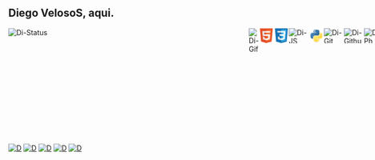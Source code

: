 ## Diego VelosoS, aqui.
<div style="display: flex;">
    <img alt="Di-Status" height="200" width="480"
      src="https://github-readme-stats.vercel.app/api?username=anuraghazra&show_icons=true&theme=transparent" alt="GitHub stats">
    <img alt="Di-Gif" width="25%" 
      src="https://github.com/DiegoVelosoS/DiegoVelosoS/assets/124423575/8cd4e0a4-4f88-43a0-89e0-5f93d6abb8e7" alt="Gif>
</div>

<div style="display: inline_block"><br>
  <img align="center" alt="Di-HTML" height="30" width="40" src="https://raw.githubusercontent.com/devicons/devicon/master/icons/html5/html5-original.svg">
  <img align="center" alt="Di-CSS" height="30" width="40" src="https://raw.githubusercontent.com/devicons/devicon/master/icons/css3/css3-original.svg">
  <img align="center" alt="Di-JS" height="30" width="40" src="https://cdn.jsdelivr.net/gh/devicons/devicon/icons/javascript/javascript-original.svg">
  <img align="center" alt="Di-Python" height="30" width="40" src="https://raw.githubusercontent.com/devicons/devicon/master/icons/python/python-original.svg">
  <img align="center" alt="Di-Git" height="30" width="40" src="https://cdn.jsdelivr.net/gh/devicons/devicon/icons/git/git-original.svg">
  <img align="center" alt="Di-Github" height="30" width="40" src="https://cdn.jsdelivr.net/gh/devicons/devicon/icons/github/github-original.svg">
  <img align="center" alt="Di-Ph" height="30" width="40" src="https://cdn.jsdelivr.net/gh/devicons/devicon/icons/photoshop/photoshop-plain.svg">
  <img align="center" alt="Di-Ai" height="30" width="40" src="https://cdn.jsdelivr.net/gh/devicons/devicon/icons/illustrator/illustrator-plain.svg">
  <img align="center" alt="Di-VSCode" height="30" width="40" src="https://cdn.jsdelivr.net/gh/devicons/devicon/icons/vscode/vscode-original.svg">
  <img align="center" alt="Di-Windows" height="30" width="40" src="https://cdn.jsdelivr.net/gh/devicons/devicon/icons/windows8/windows8-original.svg">
  <img align="center" alt="Di-Ubunto" height="30" width="40" src="https://cdn.jsdelivr.net/gh/devicons/devicon/icons/ubuntu/ubuntu-plain.svg">
</div>

  ##
 
<div style="display: inline_block">
  <a href="https://www.linkedin.com/in/diegovelosos/" target="_blank"><img align="center" alt="D" height="30" width="100" src="https://img.shields.io/badge/-LinkedIn-%230077B5?style=for-the-badge&logo=linkedin&logoColor=white" target="_blank"></a>
    <a href="#" target="_blank"><img align="center" alt="D" height="30" width="80" src="https://img.shields.io/badge/-000000?style=for-the-badge&logo=Rider&logoColor=black" target="_blank"></a>
  <a href="mailto:admdiegoveloso@gmail.com"><img align="center" alt="D" height="30" width="100" src="https://img.shields.io/badge/Gmail-D14836?style=for-the-badge&logo=gmail&logoColor=white" target="_blank"></a>
    <a href="#" target="_blank"><img align="center" alt="D" height="30" width="80" src="https://img.shields.io/badge/-000000?style=for-the-badge&logo=Rider&logoColor=black" target="_blank"></a>
  <a href="https://api.whatsapp.com/send?phone=5595991150093"><img align="center" alt="D" height="30" width="100" src="https://img.shields.io/badge/WhatsApp-25D366?style=for-the-badge&logo=whatsapp&logoColor=white" target="_blank"></a>
</div>

